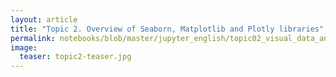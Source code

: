 ```yaml
---
layout: article
title: "Topic 2. Overview of Seaborn, Matplotlib and Plotly libraries"
permalink: notebooks/blob/master/jupyter_english/topic02_visual_data_analysis/topic2_additional_seaborn_matplotlib_plotly.ipynb
image:
  teaser: topic2-teaser.jpg
---
```


